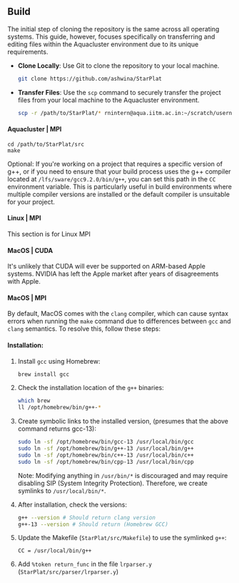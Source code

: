## Build

The initial step of cloning the repository is the same across all operating systems. This guide, however, focuses specifically on transferring and editing files within the Aquacluster environment due to its unique requirements.

- **Clone Locally**: Use Git to clone the repository to your local machine.
   ```bash
   git clone https://github.com/ashwina/StarPlat
   ```


- **Transfer Files**: Use the `scp` command to securely transfer the project files from your local machine to the Aquacluster environment.
   ```bash
   scp -r /path/to/StarPlat/* rnintern@aqua.iitm.ac.in:~/scratch/username
   ```


#### Aquacluster | MPI

```
cd /path/to/StarPlat/src
make
```
Optional: If you're working on a project that requires a specific version of g++, or if you need to ensure that your build process uses the g++ compiler located at `/lfs/sware/gcc9.2.0/bin/g++`, you can set this path in the `CC` environment variable. This is particularly useful in build environments where multiple compiler versions are installed or the default compiler is unsuitable for your project.

#### Linux | MPI
This section is for Linux MPI

#### MacOS | CUDA

It's unlikely that CUDA will ever be supported on ARM-based Apple systems. NVIDIA has left the Apple market after years of disagreements with Apple.

#### MacOS | MPI
By default, MacOS comes with the `clang` compiler, which can cause syntax errors when running the `make` command due to differences between `gcc` and `clang` semantics. To resolve this, follow these steps:

#### Installation:

1. Install `gcc` using Homebrew:

   ```sh
   brew install gcc
   ```

2. Check the installation location of the `g++` binaries:

   ```sh
   which brew
   ll /opt/homebrew/bin/g++-*
   ```

3. Create symbolic links to the installed version, (presumes that the above command returns gcc-13):

   ```sh
   sudo ln -sf /opt/homebrew/bin/gcc-13 /usr/local/bin/gcc
   sudo ln -sf /opt/homebrew/bin/g++-13 /usr/local/bin/g++
   sudo ln -sf /opt/homebrew/bin/c++-13 /usr/local/bin/c++
   sudo ln -sf /opt/homebrew/bin/cpp-13 /usr/local/bin/cpp
   ```

   Note: Modifying anything in `/usr/bin/*` is discouraged and may require disabling SIP (System Integrity Protection). Therefore, we create symlinks to `/usr/local/bin/*`.

4. After installation, check the versions:

   ```sh
   g++ --version # Should return clang version
   g++-13 --version # Should return (Homebrew GCC)
   ```

5. Update the Makefile (`StarPlat/src/Makefile`) to use the symlinked `g++`:

   ```make
   CC = /usr/local/bin/g++
   ```
6. Add `%token return_func` in the file `lrparser.y` (`StarPlat/src/parser/lrparser.y`)